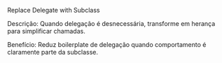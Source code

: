 Replace Delegate with Subclass

Descrição: Quando delegação é desnecessária, transforme em herança para simplificar chamadas.

Benefício: Reduz boilerplate de delegação quando comportamento é claramente parte da subclasse.
